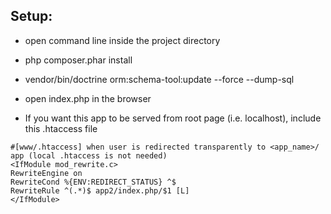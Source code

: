 ## Setup:
- open command line inside the project directory
- php composer.phar install
- vendor/bin/doctrine orm:schema-tool:update --force --dump-sql
- open index.php in the browser

- If you want this app to be served from root page (i.e. localhost), include this .htaccess file
```
#[www/.htaccess] when user is redirected transparently to <app_name>/ app (local .htaccess is not needed)
<IfModule mod_rewrite.c>
RewriteEngine on
RewriteCond %{ENV:REDIRECT_STATUS} ^$
RewriteRule ^(.*)$ app2/index.php/$1 [L]
</IfModule>
```
